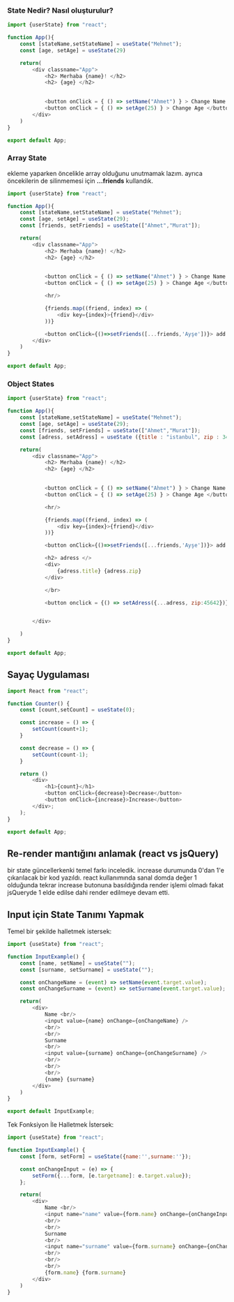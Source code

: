 ### State Nedir? Nasıl oluşturulur?

```js
import {userState} from "react";

function App(){
    const [stateName,setStateName] = useState("Mehmet");
    const [age, setAge] = useState(29)

    return(
        <div classname="App">
            <h2> Merhaba {name}! </h2>
            <h2> {age} </h2>

            
            <button onClick = { () => setName("Ahmet") } > Change Name </button>
            <button onClick = { () => setAge(25) } > Change Age </button>
        </div>
    )
}

export default App;
```

### Array State
ekleme yaparken öncelikle array olduğunu unutmamak lazım. ayrıca öncekilerin de silinmemesi için **...friends** kullandık.

```js
import {userState} from "react";

function App(){
    const [stateName,setStateName] = useState("Mehmet");
    const [age, setAge] = useState(29);
    const [friends, setFriends] = useState(["Ahmet","Murat"]);

    return(
        <div classname="App">
            <h2> Merhaba {name}! </h2>
            <h2> {age} </h2>

            
            <button onClick = { () => setName("Ahmet") } > Change Name </button>
            <button onClick = { () => setAge(25) } > Change Age </button>

            <hr/>

            {friends.map((friend, index) => (
                <div key={index}>{friend}</div>
            ))}

            <button onClick={()=>setFriends([...friends,'Ayşe'])}> add new friends </button>
        </div>
    )
}

export default App;
```

### Object States
```js
import {userState} from "react";

function App(){
    const [stateName,setStateName] = useState("Mehmet");
    const [age, setAge] = useState(29);
    const [friends, setFriends] = useState(["Ahmet","Murat"]);
    const [adress, setAdress] = useState ({title : "istanbul", zip : 34092 });

    return(
        <div classname="App">
            <h2> Merhaba {name}! </h2>
            <h2> {age} </h2>

            
            <button onClick = { () => setName("Ahmet") } > Change Name </button>
            <button onClick = { () => setAge(25) } > Change Age </button>

            <hr/>

            {friends.map((friend, index) => (
                <div key={index}>{friend}</div>
            ))}

            <button onClick={()=>setFriends([...friends,'Ayşe'])}> add new friends </button>

            <h2> adress </>
            <div>
                {adress.title} {adress.zip}
            </div>

            </br>

            <button onclick = {() => setAdress({...adress, zip:45642})}>change the adress</button>


        </div>

    )
}

export default App;
```

## Sayaç Uygulaması

```js
import React from "react";

function Counter() {
    const [count,setCount] = useState(0);

    const increase = () => {
        setCount(count+1);
    }

    const decrease = () => {
        setCount(count-1);
    }

    return ()
        <div>
            <h1>{count}</h1>
            <button onClick={decrease}>Decrease</button>
            <button onClick={increase}>Increase</button>
        </div>;
    );
}

export default App;
``` 

## Re-render mantığını anlamak (react vs jsQuery)
bir state güncellerkenki temel farkı inceledik. increase durumunda 0'dan 1'e çıkarılacak bir kod yazıldı. react kullanımında sanal domda değer 1 olduğunda tekrar increase butonuna basıldığında render işlemi olmadı fakat jsQueryde 1 elde edilse dahi render edilmeye devam etti.

## Input için State Tanımı Yapmak
Temel bir şekilde halletmek istersek:
```js
import {useState} from "react";

function InputExample() {
    const [name, setName] = useState("");
    const [surname, setSurname] = useState("");

    const onChangeName = (event) => setName(event.target.value);
    const onChangeSurname = (event) => setSurname(event.target.value);

    return(
        <div>
            Name <br/>
            <input value={name} onChange={onChangeName} />
            <br/>
            <br/>
            Surname
            <br/>
            <input value={surname} onChange={onChangeSurname} />
            <br/>
            <br/>
            <br/>
            {name} {surname}
        </div>
    )
}

export default InputExample;
```

Tek Fonksiyon İle Halletmek İstersek:
```js
import {useState} from "react";

function InputExample() {
    const [form, setForm] = useState({name:'',surname:''});

    const onChangeInput = (e) => {
        setForm({...form, [e.targetname]: e.target.value});
    };

    return(
        <div>
            Name <br/>
            <input name="name" value={form.name} onChange={onChangeInput}/>
            <br/>
            <br/>
            Surname
            <br/>
            <input name="surname" value={form.surname} onChange={onChangeInput}/>
            <br/>
            <br/>
            <br/>
            {form.name} {form.surname}
        </div>
    )
}
```